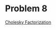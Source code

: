 # Problem 8
[Cholesky Factorization](https://tannerwheeler.github.io/math4610/softwareManual/hw4/chol)
